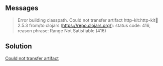 

## Messages

> Error building classpath. Could not transfer artifact http-kit:http-kit:jar:2.5.3 from/to clojars (https://repo.clojars.org/): status code: 416, reason phrase: Range Not Satisfiable (416)

## Solution

[Could not transfer artifact](https://clojureverse.org/t/could-not-transfer-artifact/5778)
